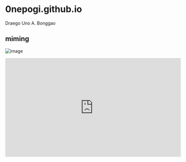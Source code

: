 # 0nepogi.github.io
Draego Uno A. Bonggao
## **miming**

![image](https://i.natgeofe.com/n/548467d8-c5f1-4551-9f58-6817a8d2c45e/NationalGeographic_2572187_square.jpg)

<iframe width="560" height="315" src="https://www.youtube.com/embed/08WWBK-lvnk?si=IgIwCgT14pTVMQ70" title="YouTube video player" frameborder="0" allow="accelerometer; autoplay; clipboard-write; encrypted-media; gyroscope; picture-in-picture; web-share" allowfullscreen></iframe>
